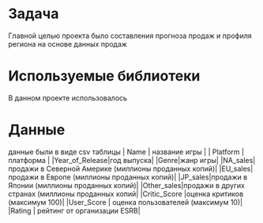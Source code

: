 # Задача
Главной целью проекта было составления прогноза продаж и профиля региона на основе данных продаж
# Используемые библиотеки
В данном проекте использовалось
# Данные
данные были в виде csv таблицы
| Name | название игры |
| Platform | платформа | 
|Year_of_Release|год выпуска|
|Genre|жанр игры| 
|NA_sales|продажи в Северной Америке (миллионы проданных копий)|
|EU_sales|продажи в Европе (миллионы проданных копий)|
|JP_sales|продажи в Японии (миллионы проданных копий)|
|Other_sales|продажи в других странах (миллионы проданных копий|
|Critic_Score |оценка критиков (максимум 100)|
|User_Score | оценка пользователей (максимум 10)|
|Rating | рейтинг от организации ESRB|
